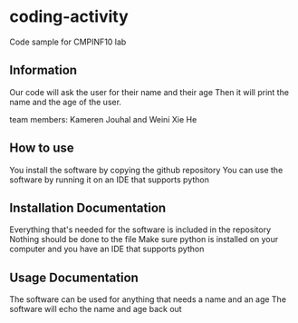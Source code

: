 # coding-activity
Code sample for CMPINF10 lab

## Information
Our code will ask the user for their name and their age
Then it will print the name and the age of the user.

team members:
Kameren Jouhal and Weini Xie He

## How to use
You install the software by copying the github repository
You can use the software by running it on an IDE that supports python

## Installation Documentation
Everything that's needed for the software is included in the repository
Nothing should be done to the file
Make sure python is installed on your computer and you have an IDE that supports python

## Usage Documentation
The software can be used for anything that needs a name and an age
The software will echo the name and age back out


